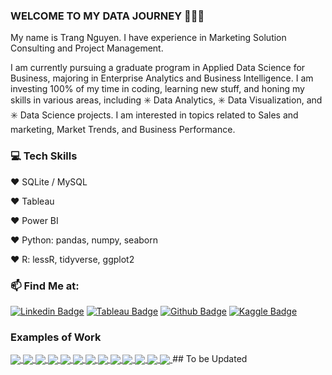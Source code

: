 ### WELCOME TO MY DATA JOURNEY 👋👋👋
My name is Trang Nguyen. I have experience in Marketing Solution Consulting and Project Management. 

I am currently pursuing a graduate program in Applied Data Science for Business, majoring in Enterprise Analytics and Business Intelligence. I am investing 100% of my time in coding, learning new stuff, and honing my skills in various areas, including ✳️ Data Analytics, ✳️ Data Visualization, and ✳️ Data Science projects. I am interested in topics related to Sales and marketing, Market Trends, and Business Performance.

### 💻 Tech Skills

❤️ SQLite / MySQL

❤️ Tableau

❤️ Power BI

❤️ Python: pandas, numpy, seaborn

❤️ R: lessR, tidyverse, ggplot2

### 📫 Find Me at: 

[![Linkedin Badge](https://img.shields.io/badge/-LinkedIn-blue?style=flat-square&logo=Linkedin&logoColor=white&link=https://www.linkedin.com/in/phonethiriyadana)](https://www.linkedin.com/in/trang-nguyen-88a710b9/)
[![Tableau Badge](http://img.shields.io/badge/-Tableau-orange?style=flat-square&logo=tableau&logoColor=white&link=https://public.tableau.com/profile/phonethiriyadana#!/)](https://public.tableau.com/app/profile/trang.nguyen3004/vizzes)
[![Github Badge](http://img.shields.io/badge/-Github-black?style=flat-square&logo=github&link=https://github.com/ptyadana/)](https://github.com/trang-nguyen79) 
[![Kaggle Badge](https://img.shields.io/badge/-Kaggle-blue?style=flat-square&logo=kaggle&logoColor=white&link=https://www.kaggle.com/phonethiriyadana)](https://www.kaggle.com/trangnguyen79) 

### Examples of Work
<a href="https://github.com/trang-nguyen79/Airbnb-listing-analysis/blob/main/README.md">
  <!-- Change the `github-readme-stats.anuraghazra1.vercel.app` to `github-readme-stats.vercel.app`  -->
  <img align="center" src="https://github-readme-stats.anuraghazra1.vercel.app/api/pin/?username=trang-nguyen79&repo=Airbnb-listing-analysis&theme=yeblu" />
</a>
<a href="https://github.com/trang-nguyen79/Pizza-Sales-Analysis/tree/main">
  <!-- Change the `github-readme-stats.anuraghazra1.vercel.app` to `github-readme-stats.vercel.app`  -->
  <img align="center" src="https://github-readme-stats.anuraghazra1.vercel.app/api/pin/?username=trang-nguyen79&repo=Pizza-Sales-Analysis&theme=jolly" />
</a>
<a href="https://github.com/trang-nguyen79/SQL-World-Layoffs">
  <!-- Change the `github-readme-stats.anuraghazra1.vercel.app` to `github-readme-stats.vercel.app`  -->
  <img align="center" src="https://github-readme-stats.anuraghazra1.vercel.app/api/pin/?username=trang-nguyen79&repo=SQL-World-Layoffs&theme=radical" />
</a>    
<a href="https://github.com/trang-nguyen79/SQL-chinook-music-analysis">
  <!-- Change the `github-readme-stats.anuraghazra1.vercel.app` to `github-readme-stats.vercel.app`  -->
  <img align="center" src="https://github-readme-stats.anuraghazra1.vercel.app/api/pin/?username=trang-nguyen79&repo=SQL-chinook-music-analysis&theme=merko" />
</a>
 <a href="https://github.com/trang-nguyen79/SQL-Learning-Journey">
  <!-- Change the `github-readme-stats.anuraghazra1.vercel.app` to `github-readme-stats.vercel.app`  -->
  <img align="center" src="https://github-readme-stats.anuraghazra1.vercel.app/api/pin/?username=trang-nguyen79&repo=SQL-Learning-Journey&theme=dracula" />
</a>

<a href="https://github.com/trang-nguyen79/Tableau-World-Happiness-Report">
  <!-- Change the `github-readme-stats.anuraghazra1.vercel.app` to `github-readme-stats.vercel.app`  -->
  <img align="center" src="https://github-readme-stats.anuraghazra1.vercel.app/api/pin/?username=trang-nguyen79&repo=Tableau-World-Happiness-Report&theme=gruvbox" />
</a>    
<a href="https://github.com/trang-nguyen79/Tableau-Sales-Performance-Report">
  <!-- Change the `github-readme-stats.anuraghazra1.vercel.app` to `github-readme-stats.vercel.app`  -->
  <img align="center" src="https://github-readme-stats.anuraghazra1.vercel.app/api/pin/?username=trang-nguyen79&repo=Tableau-Sales-Performance-Report&theme=synthwave" />
</a>

<a href="https://github.com/trang-nguyen79/Python-Scraping-Data-from-a-Real-Web">
  <!-- Change the `github-readme-stats.anuraghazra1.vercel.app` to `github-readme-stats.vercel.app`  -->
  <img align="center" src="https://github-readme-stats.anuraghazra1.vercel.app/api/pin/?username=trang-nguyen79&repo=Python-Scraping-Data-from-a-Real-Web&theme=dark" />
</a>    

<a href="https://github.com/trang-nguyen79/Python-Cleaning-Dataset-with-Pandas">
  <!-- Change the `github-readme-stats.anuraghazra1.vercel.app` to `github-readme-stats.vercel.app`  -->
  <img align="center" src="https://github-readme-stats.anuraghazra1.vercel.app/api/pin/?username=trang-nguyen79&repo=Python-Cleaning-Dataset-with-Pandas&theme=gruvbox" />
</a>

<a href="https://github.com/trang-nguyen79/Python-Projects">
  <!-- Change the `github-readme-stats.anuraghazra1.vercel.app` to `github-readme-stats.vercel.app`  -->
  <img align="center" src="https://github-readme-stats.anuraghazra1.vercel.app/api/pin/?username=trang-nguyen79&repo=Python-Projects&theme=onedark" />
</a>

<a href="https://github.com/trang-nguyen79/PowerBI-Data-Professional-Survey">
  <!-- Change the `github-readme-stats.anuraghazra1.vercel.app` to `github-readme-stats.vercel.app`  -->
  <img align="center" src="https://github-readme-stats.anuraghazra1.vercel.app/api/pin/?username=trang-nguyen79&repo=PowerBI-Data-Professional-Survey&theme=highcontrast" />
</a>    
<a href="https://github.com/trang-nguyen79/PowerBI-Financial-Report">
  <!-- Change the `github-readme-stats.anuraghazra1.vercel.app` to `github-readme-stats.vercel.app`  -->
  <img align="center" src="https://github-readme-stats.anuraghazra1.vercel.app/api/pin/?username=trang-nguyen79&repo=PowerBI-Financial-Report&theme=merko" />
</a>
<a href="[https://github.com/trang-nguyen79/PowerBI-Financial-Report](https://github.com/trang-nguyen79/Exploratory-Data-Analysis)">
  <!-- Change the `github-readme-stats.anuraghazra1.vercel.app` to `github-readme-stats.vercel.app`  -->
  <img align="center" src="https://github-readme-stats.anuraghazra1.vercel.app/api/pin/?username=trang-nguyen79&repo=Exploratory-Data-Analysis&theme=nightowl" />
</a>
## To be Updated
